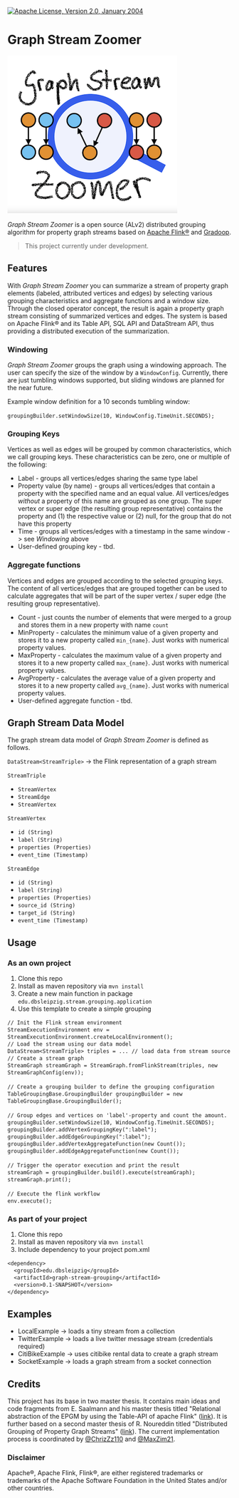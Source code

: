 [![Apache License, Version 2.0, January 2004](https://img.shields.io/github/license/apache/maven.svg?label=License)](https://www.apache.org/licenses/LICENSE-2.0)

# Graph Stream Zoomer
![GraphStreamZoomer_Logo](logo/GraphStreamZoomerLogo_small.png)


*Graph Stream Zoomer* is a open source (ALv2) distributed grouping algorithm for property graph streams based on 
[Apache Flink&reg;](https://flink.apache.org) and [Gradoop](https://github.com/dbs-leipzig/gradoop).

> This project currently under development.


## Features

With *Graph Stream Zoomer* you can summarize a stream of property graph elements (labeled, attributed 
vertices and edges) by selecting various grouping characteristics and 
aggregate functions and a window size. Through the closed operator concept, the result is again a property 
graph stream consisting of summarized vertices and edges. The system is based on Apache Flink&reg; and its 
Table API, SQL API and DataStream API, thus providing a distributed execution of the summarization.

### Windowing
*Graph Stream Zoomer* groups the graph using a windowing approach. The user can specify the size of the 
window by a `WindowConfig`. Currently, there are just tumbling windows supported, but sliding windows are 
planned for the near future.

Example window definition for a 10 seconds tumbling window:

`groupingBuilder.setWindowSize(10, WindowConfig.TimeUnit.SECONDS);`

### Grouping Keys
Vertices as well as edges will be grouped by common characteristics, which we call grouping keys. These 
characteristics can be zero, one or multiple of the following:
* Label - groups all vertices/edges sharing the same type label
* Property value (by name) - groups all vertices/edges that contain a property with the specified name and 
  an equal value. All vertices/edges _without_ a property of this name are grouped as one group. The super 
  vertex or super edge (the resulting group representative) contains the property and (1) the respective 
  value or (2) null, for the group that do not have this property
* Time - groups all vertices/edges with a timestamp in the same window -> see _Windowing_ above
* User-defined grouping key - tbd.

### Aggregate functions
Vertices and edges are grouped according to the selected grouping keys. The content of all vertices/edges 
that are grouped together can be used to calculate aggregates that will be part of the super vertex / 
super edge (the resulting group representative).
* Count - just counts the number of elements that were merged to a group and stores them in a new property 
  with name `count`
* MinProperty - calculates the minimum value of a given property and stores it to a new property called 
  `min_{name}`. Just works with numerical property values.
* MaxProperty - calculates the maximum value of a given property and stores it to a new property called
  `max_{name}`. Just works with numerical property values.
* AvgProperty - calculates the average value of a given property and stores it to a new property called
  `avg_{name}`. Just works with numerical property values.
* User-defined aggregate function - tbd.

## Graph Stream Data Model
The graph stream data model of *Graph Stream Zoomer* is defined as follows.

`DataStream<StreamTriple>` -> the Flink representation of a graph stream

`StreamTriple`
* `StreamVertex`
* `StreamEdge`
* `StreamVertex`

`StreamVertex`
* `id (String)` 
* `label (String)` 
* `properties (Properties)` 
* `event_time (Timestamp)`

`StreamEdge`
* `id (String)`
* `label (String)`
* `properties (Properties)`
* `source_id (String)`
* `target_id (String)`
* `event_time (Timestamp)`

## Usage

### As an own project
1. Clone this repo
2. Install as maven repository via `mvn install`
3. Create a new main function in package `edu.dbsleipzig.stream.grouping.application`
4. Use this template to create a simple grouping
````
// Init the Flink stream environment
StreamExecutionEnvironment env = StreamExecutionEnvironment.createLocalEnvironment();
// Load the stream using our data model
DataStream<StreamTriple> triples = ... // load data from stream source
// Create a stream graph
StreamGraph streamGraph = StreamGraph.fromFlinkStream(triples, new StreamGraphConfig(env));

// Create a grouping builder to define the grouping configuration
TableGroupingBase.GroupingBuilder groupingBuilder = new TableGroupingBase.GroupingBuilder();

// Group edges and vertices on 'label'-property and count the amount.
groupingBuilder.setWindowSize(10, WindowConfig.TimeUnit.SECONDS);
groupingBuilder.addVertexGroupingKey(":label");
groupingBuilder.addEdgeGroupingKey(":label");
groupingBuilder.addVertexAggregateFunction(new Count());
groupingBuilder.addEdgeAggregateFunction(new Count());

// Trigger the operator execution and print the result
streamGraph = groupingBuilder.build().execute(streamGraph);
streamGraph.print();

// Execute the flink workflow
env.execute();
````
### As part of your project
1. Clone this repo 
2. Install as maven repository via `mvn install`
3. Include dependency to your project pom.xml
```
<dependency>
  <groupId>edu.dbsleipzig</groupId>
  <artifactId>graph-stream-grouping</artifactId>
  <version>0.1-SNAPSHOT</version>
</dependency>
```

## Examples
* LocalExample -> loads a tiny stream from a collection
* TwitterExample -> loads a live twitter message stream (credentials required)
* CitiBikeExample -> uses citibike rental data to create a graph stream
* SocketExample -> loads a graph stream from a socket connection

## Credits
This project has its base in two master thesis. It contains main ideas and code fragments from E. Saalmann 
and his master thesis titled "Relational abstraction of the EPGM by using the Table-API of apache Flink" 
([link](https://dbs.uni-leipzig.de/file/Masterarbeit_Saalmann.pdf)). It is further based on a second 
master thesis of R. Noureddin titled "Distributed Grouping of Property Graph Streams" 
([link](https://dbs.uni-leipzig.de/file/Master-Thesis-Rana-Noureddin.pdf)). The current implementation 
process is coordinated by [@ChrizZz110](https://github.com/ChrizZz110) and 
[@MaxZim21](https://github.com/MaxZim21).

### Disclaimer

Apache&reg;, Apache Flink, Flink&reg;, are either registered trademarks or trademarks of the Apache Software Foundation
in the United States and/or other countries.
